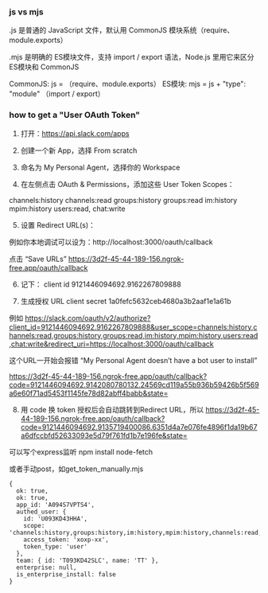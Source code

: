 ### js vs mjs
.js 是普通的 JavaScript 文件，默认用 CommonJS 模块系统（require、module.exports）

.mjs 是明确的 ES模块文件，支持 import / export 语法，Node.js 里用它来区分 ES模块和 CommonJS

CommonJS: js = （require、module.exports）
ES模块:   mjs = js + "type": "module" （import / export）

### how to get a "User OAuth Token"

1. 打开：https://api.slack.com/apps

2. 创建一个新 App，选择 From scratch

3. 命名为 My Personal Agent，选择你的 Workspace

4. 在左侧点击 OAuth & Permissions，添加这些 User Token Scopes：

channels:history
channels:read
groups:history
groups:read
im:history
mpim:history
users:read,
chat:write

5. 设置 Redirect URL(s)：

例如你本地调试可以设为：http://localhost:3000/oauth/callback

点击 “Save URLs”
    https://3d2f-45-44-189-156.ngrok-free.app/oauth/callback

6. 记下：
client id
9121446094692.9162267809888

7. 生成授权 URL
client secret
1a0fefc5632ceb4680a3b2aaf1e1a61b


例如
https://slack.com/oauth/v2/authorize?client_id=9121446094692.9162267809888&user_scope=channels:history,channels:read,groups:history,groups:read,im:history,mpim:history,users:read,chat:write&redirect_uri=https://localhost:3000/oauth/callback

这个URL一开始会报错
“My Personal Agent doesn’t have a bot user to install”




https://3d2f-45-44-189-156.ngrok-free.app/oauth/callback?code=9121446094692.9142080780132.24569cd119a55b936b59426b5f569a6e60f71ad5453f1145fe78d82abff4babb&state=



8. 用 code 换 token
授权后会自动跳转到Redirect URL，所以
https://3d2f-45-44-189-156.ngrok-free.app/oauth/callback?code=9121446094692.9135719400086.6351d4a7e076fe4896f1da19b67a6dfccbfd52633093e5d79f761fd1b7e196fe&state=

可以写个express监听
npm install node-fetch

或者手动post，如get_token_manually.mjs
```
{
  ok: true,
  ok: true,
  app_id: 'A094S7VPTS4',
  authed_user: {
    id: 'U093KD43HHA',
    scope: 'channels:history,groups:history,im:history,mpim:history,channels:read,groups:read,users:read,chat:write',
    access_token: 'xoxp-xx',
    token_type: 'user'
  },
  team: { id: 'T093KD42SLC', name: 'TT' },
  enterprise: null,
  is_enterprise_install: false
}
```


